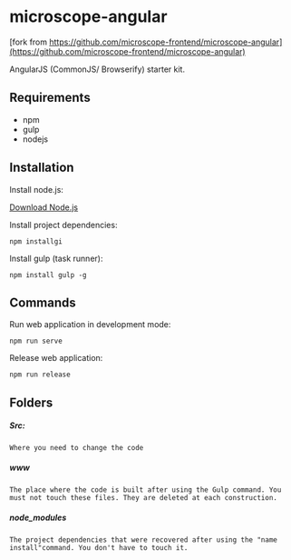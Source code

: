microscope-angular
==================

[fork from https://github.com/microscope-frontend/microscope-angular](https://github.com/microscope-frontend/microscope-angular)


AngularJS (CommonJS/ Browserify) starter kit.


Requirements
------------

* npm
* gulp
* nodejs

Installation
------------

Install node.js:

[Download Node.js](http://nodejs.org/download/)

Install project dependencies:

	npm installgi
	
Install gulp (task runner):

	npm install gulp -g

	
Commands
--------

Run web application in development mode:

	npm run serve

Release web application:

	npm run release
	
Folders
--------

##### Src:
	Where you need to change the code

##### www
	The place where the code is built after using the Gulp command. You must not touch these files. They are deleted at each construction.

##### node_modules
	The project dependencies that were recovered after using the "name install"command. You don't have to touch it.
	
	

